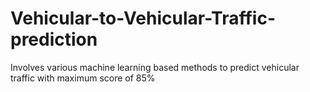 # Vehicular-to-Vehicular-Traffic-prediction
Involves various machine learning based methods to predict vehicular traffic with maximum score of 85%
